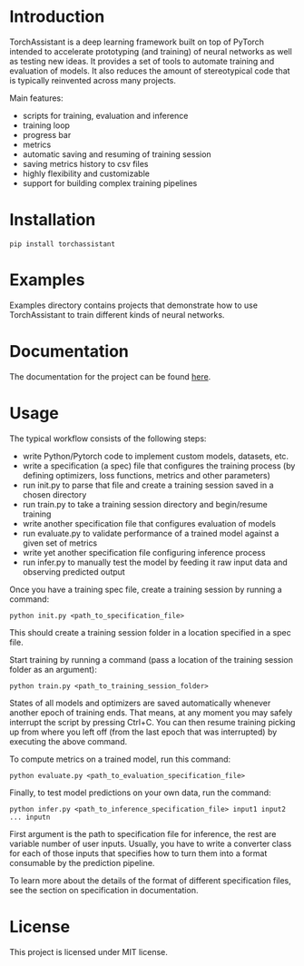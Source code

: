 # Introduction

TorchAssistant is a deep learning framework built on top of PyTorch intended 
to accelerate prototyping (and training) of neural networks as well as testing new ideas. 
It provides a set of tools to automate training and evaluation of models. 
It also reduces the amount of stereotypical code that is typically reinvented 
across many projects.

Main features:
- scripts for training, evaluation and inference
- training loop
- progress bar
- metrics
- automatic saving and resuming of training session
- saving metrics history to csv files
- highly flexibility and customizable
- support for building complex training pipelines

# Installation
```
pip install torchassistant
```

# Examples

Examples directory contains projects that demonstrate how to use
TorchAssistant to train different kinds of neural networks.

# Documentation

The documentation for the project can be found 
[here](https://github.com/X-rayLaser/TorchAssistant/wiki).

# Usage

The typical workflow consists of the following steps:
- write Python/Pytorch code to implement custom models, datasets, etc.
- write a specification (a spec) file that configures the training process
(by defining optimizers, loss functions, metrics and other parameters)
- run init.py to parse that file and create a training session 
saved in a chosen directory
- run train.py to take a training session directory and begin/resume 
training
- write another specification file that configures evaluation of models
- run evaluate.py to validate performance of a trained model against a 
given set of metrics
- write yet another specification file configuring inference process
- run infer.py to manually test the model by feeding it raw input data and
observing predicted output

Once you have a training spec file, create a training session by 
running a command:
```
python init.py <path_to_specification_file>
```

This should create a training session folder in a location specified in
a spec file.

Start training by running a command (pass a location of the training
session folder as an argument):
```
python train.py <path_to_training_session_folder>
```

States of all models and optimizers are saved automatically whenever
another epoch of training ends.
That means, at any moment you may safely interrupt the script by 
pressing Ctrl+C. You can then resume training picking up from where 
you left off (from the last epoch that was interrupted)
by executing the above command.

To compute metrics on a trained model, run this command:
```
python evaluate.py <path_to_evaluation_specification_file>
```

Finally, to test model predictions on your own data, run the command:
```
python infer.py <path_to_inference_specification_file> input1 input2 ... inputn
```
First argument is the path to specification file for inference, 
the rest are variable number of user inputs. Usually, you have to 
write a converter class for each of those inputs that specifies how to
turn them into a format consumable by the prediction pipeline.

To learn more about the details of the format of different specification
files, see the section on specification in documentation.

# License

This project is licensed under MIT license.